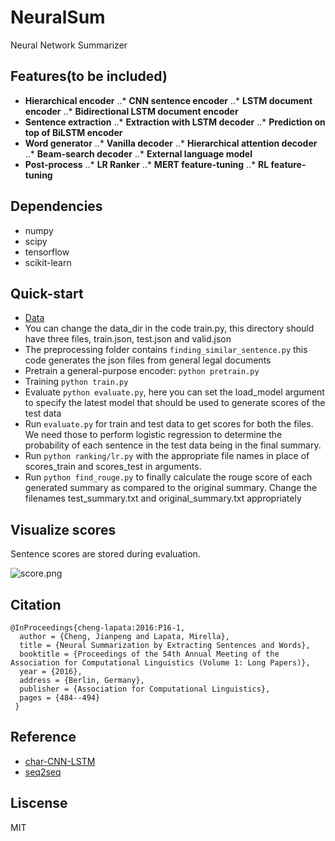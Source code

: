 # NeuralSum
Neural Network Summarizer

## Features(to be included)
* **Hierarchical encoder**
..* **CNN sentence encoder**
..* **LSTM document encoder**
..* **Bidirectional LSTM document encoder**
* **Sentence extraction**
..* **Extraction with LSTM decoder**
..* **Prediction on top of BiLSTM encoder**
* **Word generator**
..* **Vanilla decoder**
..* **Hierarchical attention decoder**
..* **Beam-search decoder**
..* **External language model**
* **Post-process**
..* **LR Ranker**
..* **MERT feature-tuning**
..* **RL feature-tuning**

## Dependencies
* numpy
* scipy
* tensorflow
* scikit-learn

## Quick-start
* [Data](https://docs.google.com/uc?id=0B0Obe9L1qtsnSXZEd0JCenIyejg&export=download)
* You can change the data_dir in the code train.py, this directory should have three files, train.json, test.json and valid.json
* The preprocessing folder contains ```finding_similar_sentence.py``` this code generates the json files from general legal documents
* Pretrain a general-purpose encoder: ```python pretrain.py```
* Training ```python train.py```
* Evaluate ```python evaluate.py```, here you can set the load_model argument to specify the latest model that should be used to generate scores of the test data
* Run ```evaluate.py``` for train and test data to get scores for both the files. We need those to perform logistic regression to determine the probability of each sentence in the test data being in the final summary.
* Run ```python ranking/lr.py``` with the appropriate file names in place of scores_train and scores_test in arguments. 
* Run ```python find_rouge.py``` to finally calculate the rouge score of each generated summary as compared to the original summary. Change the filenames test_summary.txt and original_summary.txt appropriately

## Visualize scores
Sentence scores are stored during evaluation.

![score.png](./assets/score.png)


## Citation
```
@InProceedings{cheng-lapata:2016:P16-1, 
  author = {Cheng, Jianpeng and Lapata, Mirella}, 
  title = {Neural Summarization by Extracting Sentences and Words}, 
  booktitle = {Proceedings of the 54th Annual Meeting of the Association for Computational Linguistics (Volume 1: Long Papers)}, 
  year = {2016}, 
  address = {Berlin, Germany}, 
  publisher = {Association for Computational Linguistics}, 
  pages = {484--494} 
 }
```
## Reference
* [char-CNN-LSTM](https://github.com/carpedm20/lstm-char-cnn-tensorflow)
* [seq2seq](https://github.com/tensorflow/models/blob/master/textsum/seq2seq_attention_model.py)

## Liscense
MIT
